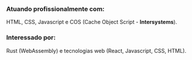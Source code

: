 ### Atuando profissionalmente com:
HTML, CSS, Javascript e COS (Cache Object Script - **Intersystems**).

### Interessado por:
Rust (WebAssembly) e tecnologias web (React, Javascript, CSS, HTML).

